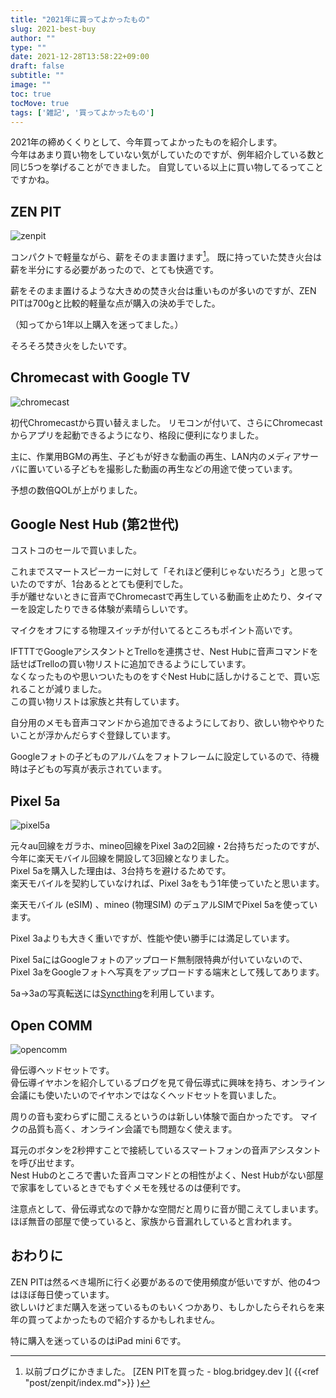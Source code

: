 ```yaml
---
title: "2021年に買ってよかったもの"
slug: 2021-best-buy
author: ""
type: ""
date: 2021-12-28T13:58:22+09:00
draft: false
subtitle: ""
image: ""
toc: true
tocMove: true
tags: ['雑記', '買ってよかったもの']
---
```


2021年の締めくくりとして、今年買ってよかったものを紹介します。  
今年はあまり買い物をしていない気がしていたのですが、例年紹介している数と同じ5つを挙げることができました。
自覚している以上に買い物してるってことですかね。
  
## ZEN PIT

![zenpit](./zenpit.gif)

コンパクトで軽量ながら、薪をそのまま置けます[^1]。
既に持っていた焚き火台は薪を半分にする必要があったので、とても快適です。  

[^1]: 以前ブログにかきました。 [ZEN PITを買った - blog.bridgey.dev ]( {{<ref "post/zenpit/index.md">}} )

薪をそのまま置けるような大きめの焚き火台は重いものが多いのですが、ZEN PITは700gと比較的軽量な点が購入の決め手でした。

（知ってから1年以上購入を迷ってました。）

そろそろ焚き火をしたいです。

## Chromecast with Google  TV

![chromecast](./chromecast.jpg)

初代Chromecastから買い替えました。
リモコンが付いて、さらにChromecastからアプリを起動できるようになり、格段に便利になりました。

主に、作業用BGMの再生、子どもが好きな動画の再生、LAN内のメディアサーバに置いている子どもを撮影した動画の再生などの用途で使っています。

予想の数倍QOLが上がりました。

## Google Nest Hub (第2世代)

コストコのセールで買いました。  

これまでスマートスピーカーに対して「それほど便利じゃないだろう」と思っていたのですが、1台あるととても便利でした。  
手が離せないときに音声でChromecastで再生している動画を止めたり、タイマーを設定したりできる体験が素晴らしいです。  

マイクをオフにする物理スイッチが付いてるところもポイント高いです。

IFTTTでGoogleアシスタントとTrelloを連携させ、Nest Hubに音声コマンドを話せばTrelloの買い物リストに追加できるようにしています。  
なくなったものや思いついたものをすぐNest Hubに話しかけることで、買い忘れることが減りました。  
この買い物リストは家族と共有しています。  

自分用のメモも音声コマンドから追加できるようにしており、欲しい物ややりたいことが浮かんだらすぐ登録しています。

Googleフォトの子どものアルバムをフォトフレームに設定しているので、待機時は子どもの写真が表示されています。

## Pixel 5a

![pixel5a](./pixel5a.jpg)

元々au回線をガラホ、mineo回線をPixel 3aの2回線・2台持ちだったのですが、今年に楽天モバイル回線を開設して3回線となりました。  
Pixel 5aを購入した理由は、3台持ちを避けるためです。  
楽天モバイルを契約していなければ、Pixel 3aをもう1年使っていたと思います。

楽天モバイル (eSIM) 、mineo (物理SIM) のデュアルSIMでPixel 5aを使っています。

Pixel 3aよりも大きく重いですが、性能や使い勝手には満足しています。

Pixel 5aにはGoogleフォトのアップロード無制限特典が付いていないので、Pixel 3aをGoogleフォトへ写真をアップロードする端末として残してあります。

5a→3aの写真転送には[Syncthing](https://syncthing.net/)を利用しています。

## Open COMM

![opencomm](./opencomm.jpg)

骨伝導ヘッドセットです。  
骨伝導イヤホンを紹介しているブログを見て骨伝導式に興味を持ち、オンライン会議にも使いたいのでイヤホンではなくヘッドセットを買いました。  

周りの音も変わらずに聞こえるというのは新しい体験で面白かったです。
マイクの品質も高く、オンライン会議でも問題なく使えます。

耳元のボタンを2秒押すことで接続しているスマートフォンの音声アシスタントを呼び出せます。  
Nest Hubのところで書いた音声コマンドとの相性がよく、Nest Hubがない部屋で家事をしているときでもすぐメモを残せるのは便利です。

注意点として、骨伝導式なので静かな空間だと周りに音が聞こえてしまいます。  
ほぼ無音の部屋で使っていると、家族から音漏れしていると言われます。

## おわりに

ZEN PITは然るべき場所に行く必要があるので使用頻度が低いですが、他の4つはほぼ毎日使っています。  
欲しいけどまだ購入を迷っているものもいくつかあり、もしかしたらそれらを来年の買ってよかったもので紹介するかもしれません。

特に購入を迷っているのはiPad mini 6です。

